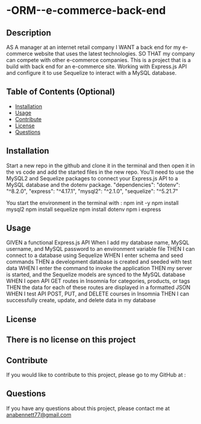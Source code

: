 # -ORM--e-commerce-back-end


## Description

AS A manager at an internet retail company
I WANT a back end for my e-commerce website that uses the latest technologies.
SO THAT my company can compete with other e-commerce companies. This is a project that is a build with back end for an e-commerce site. Working with  Express.js API and configure it to use Sequelize to interact with a MySQL database.



## Table of Contents (Optional)

- [Installation](#installation)
- [Usage](#usage)
- [Contribute](#contribute)
- [License](#license)
- [Questions](#Questions)



## Installation
Start a new repo in the github and  clone it in the terminal and then open it in the vs code and add the started files in the new repo. You’ll need to use the MySQL2 and Sequelize packages to connect your Express.js API to a MySQL database and the dotenv package.
"dependencies": 
   "dotenv": "^8.2.0",
   "express": "^4.17.1",
   "mysql2": "^2.1.0",
   "sequelize": "^5.21.7"
  
You start the environment in the terminal with :
npm init -y
npm install mysql2
npm install sequelize
npm install dotenv
npm i express






## Usage

GIVEN a functional Express.js API
When I add my database name, MySQL username, and MySQL password to an environment variable file
THEN I can connect to a database using Sequelize
WHEN I enter schema and seed commands
THEN a development database is created and seeded with test data
WHEN I enter the command to invoke the application
THEN my server is started, and the Sequelize models are synced to the MySQL database
WHEN I open API GET routes in Insomnia for categories, products, or tags
THEN the data for each of these routes are displayed in a formatted JSON
WHEN I test API POST, PUT, and DELETE courses in Insomnia
THEN I can successfully create, update, and delete data in my database







## License

There is no license on this project  
---

## Contribute

If  you would like to contribute to this project, please go to my GitHub at : 

## Questions
If you have any questions about this project, please contact me at anabennett77@gmail.com 




